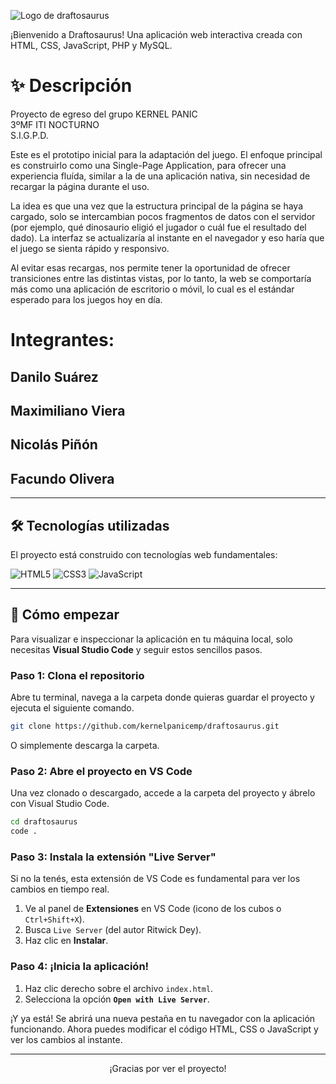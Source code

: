 ![Logo de draftosaurus](https://i.ytimg.com/vi/7QT1-IDtWTk/maxresdefault.jpg)

¡Bienvenido a Draftosaurus! Una aplicación web interactiva creada con HTML, CSS, JavaScript, PHP y MySQL.

# ✨ Descripción

Proyecto de egreso del grupo KERNEL PANIC  
3ºMF ITI NOCTURNO  
S.I.G.P.D.

Este es el prototipo inicial para la adaptación del juego. El enfoque principal es construirlo como una Single-Page Application,
para ofrecer una experiencia fluída, similar a la de una aplicación nativa, sin necesidad de recargar la página durante el uso.

La idea es que una vez que la estructura principal de la página se haya cargado, solo se intercambian pocos fragmentos de datos
con el servidor (por ejemplo, qué dinosaurio eligió el jugador o cuál fue el resultado del dado). La interfaz se actualizaría
al instante en el navegador y eso haría que el juego se sienta rápido y responsivo.

Al evitar esas recargas, nos permite tener la oportunidad de ofrecer transiciones entre las distintas vistas, por lo tanto,
la web se comportaría más como una aplicación de escritorio o móvil, lo cual es el estándar esperado para los juegos hoy en día.

# Integrantes:

## Danilo Suárez

## Maximiliano Viera

## Nicolás Piñón

## Facundo Olivera

---

## 🛠️ Tecnologías utilizadas

El proyecto está construido con tecnologías web fundamentales:

![HTML5](https://img.shields.io/badge/HTML5-E34F26?style=for-the-badge&logo=html5&logoColor=white)
![CSS3](https://img.shields.io/badge/CSS3-1572B6?style=for-the-badge&logo=css3&logoColor=white)
![JavaScript](https://img.shields.io/badge/JavaScript-F7DF1E?style=for-the-badge&logo=javascript&logoColor=black)

---

## 🚀 Cómo empezar

Para visualizar e inspeccionar la aplicación en tu máquina local, solo necesitas **Visual Studio Code** y seguir estos sencillos pasos.

### **Paso 1: Clona el repositorio**

Abre tu terminal, navega a la carpeta donde quieras guardar el proyecto y ejecuta el siguiente comando.

```bash
git clone https://github.com/kernelpanicemp/draftosaurus.git
```

O simplemente descarga la carpeta.

### **Paso 2: Abre el proyecto en VS Code**

Una vez clonado o descargado, accede a la carpeta del proyecto y ábrelo con Visual Studio Code.

```bash
cd draftosaurus
code .
```

### **Paso 3: Instala la extensión "Live Server"**

Si no la tenés, esta extensión de VS Code es fundamental para ver los cambios en tiempo real.

1.  Ve al panel de **Extensiones** en VS Code (icono de los cubos o `Ctrl+Shift+X`).
2.  Busca `Live Server` (del autor Ritwick Dey).
3.  Haz clic en **Instalar**.

### **Paso 4: ¡Inicia la aplicación!**

1.  Haz clic derecho sobre el archivo `index.html`.
2.  Selecciona la opción **`Open with Live Server`**.

¡Y ya está! Se abrirá una nueva pestaña en tu navegador con la aplicación funcionando. Ahora puedes modificar el código HTML, CSS o JavaScript y ver los cambios al instante.

---

<p align="center">
  ¡Gracias por ver el proyecto!
</p>
